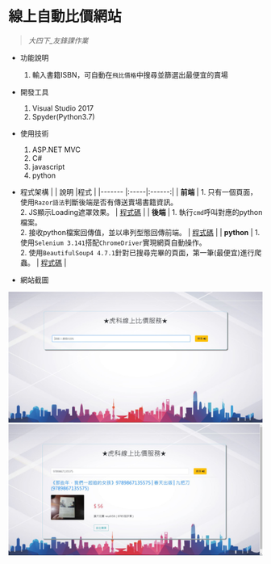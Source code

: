 # 線上自動比價網站
> _大四下_友鋒課作業_   

* 功能說明
  1. 輸入書籍ISBN，可自動在`飛比價格`中搜尋並篩選出最便宜的賣場
 
* 開發工具
  1. Visual Studio 2017
  2. Spyder(Python3.7)
 
* 使用技術
  1. ASP.NET MVC
  2. C#
  3. javascript
  4. python  
  
* 程式架構
  |        | 說明 |程式 |
  |------- |:-----|:------:|
  | **前端**   |  1. 只有一個頁面，使用`Razor語法`判斷後端是否有傳送賣場書籍資訊。</br>2. JS顯示Loading遮罩效果。  |  [程式碼](https://github.com/hank444tw/0520Work/blob/master/0520Work/Views/Home/NFU.cshtml) |
  | **後端**   |  1. 執行`cmd`呼叫對應的python檔案。</br>2. 接收python檔案回傳值，並以串列型態回傳前端。  |  [程式碼](https://github.com/hank444tw/0520Work/blob/master/0520Work/Controllers/HomeController.cs) |
  | **python** |  1. 使用`Selenium 3.141`搭配`ChromeDriver`實現網頁自動操作。</br>2. 使用`BeautifulSoup4 4.7.1`針對已搜尋完畢的頁面，第一筆(最便宜)進行爬蟲。  |   [程式碼](https://github.com/hank444tw/0520Work/blob/master/0520Work/Python/0520Work.py) |     

* 網站截圖
<img src="https://github.com/hank444tw/0520Work/blob/master/banner1.JPG" stryle="float:right" />  

<img src="https://github.com/hank444tw/0520Work/blob/master/banner.JPG" stryle="float:right" />
